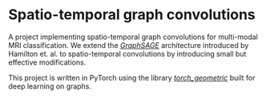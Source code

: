 # Spatio-temporal graph convolutions

A project implementing spatio-temporal graph convolutions for multi-modal MRI classification. We extend the [*GraphSAGE*](https://arxiv.org/pdf/1706.02216.pdf) architecture introduced by Hamilton et. al. to spatio-temporal convolutions by introducing small but effective modifications.  

This project is written in PyTorch using the library [*torch_geometric*](https://pytorch-geometric.readthedocs.io/en/latest/) built for deep learning on graphs.   
